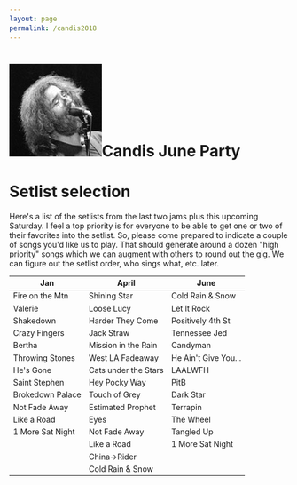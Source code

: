 ```yaml
---
layout: page
permalink: /candis2018
---
```

<h1><img class="ui avatar image" src="/images/jerryavatar.jpg">Candis June Party</h1>

# Setlist selection

Here's a list of the setlists from the last two jams plus this upcoming Saturday. I feel a top priority is for everyone to be able to get one or two of their favorites into the setlist. So, please come prepared to indicate a couple of songs you'd like us to play. That should generate around a dozen "high priority" songs which we can augment with others to round out the gig. We can figure out the setlist order, who sings what, etc. later. 

| Jan | April | June |
|-----|-------|------|
| Fire on the Mtn | Shining Star | Cold Rain & Snow |
| Valerie | Loose Lucy | Let It Rock |
| Shakedown | Harder They Come | Positively 4th St |
| Crazy Fingers | Jack Straw | Tennessee Jed |
| Bertha | Mission in the Rain | Candyman |
| Throwing Stones | West LA Fadeaway | He Ain't Give You... |
| He's Gone | Cats under the Stars | LAALWFH |
| Saint Stephen | Hey Pocky Way | PitB |
| Brokedown Palace | Touch of Grey | Dark Star |
| Not Fade Away | Estimated Prophet | Terrapin |
| Like a Road | Eyes | The Wheel |
| 1 More Sat Night | Not Fade Away | Tangled Up  |
|  | Like a Road | 1 More Sat Night |
|  | China->Rider |  |
|  | Cold Rain & Snow | |
